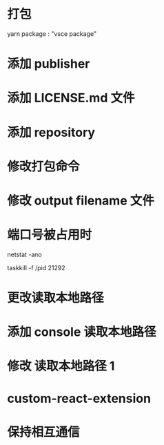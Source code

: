 # 打包

yarn package : "vsce package"

# 添加 publisher

# 添加 LICENSE.md 文件

# 添加 repository

# 修改打包命令

# 修改 output filename 文件

# 端口号被占用时

netstat -ano

taskkill -f /pid 21292

# 更改读取本地路径

# 添加 console 读取本地路径

# 修改 读取本地路径 1

# custom-react-extension

# 保持相互通信
